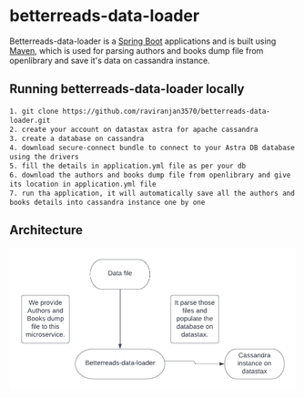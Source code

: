 # betterreads-data-loader
Betterreads-data-loader is a [Spring Boot](https://spring.io/guides/gs/spring-boot) applications and is built using [Maven](https://spring.io/guides/gs/maven/), 
which is used for parsing authors and books dump file from openlibrary and save it's data on cassandra instance.

## Running betterreads-data-loader locally

```
1. git clone https://github.com/raviranjan3570/betterreads-data-loader.git
2. create your account on datastax astra for apache cassandra
3. create a database on cassandra
4. download secure-connect bundle to connect to your Astra DB database using the drivers
5. fill the details in application.yml file as per your db
6. download the authors and books dump file from openlibrary and give its location in application.yml file
7. run tha application, it will automatically save all the authors and books details into cassandra instance one by one
```
## Architecture
<img width="1042" alt="better-reads-data-loader-screenshot" src="/src/main/resources/data-loader-architecture.png">
